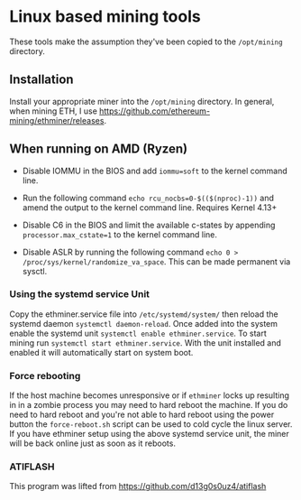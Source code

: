 # Linux based mining tools

These tools make the assumption they've been copied to the `/opt/mining`
directory.

## Installation

Install your appropriate miner into the `/opt/mining` directory. In general,
when mining ETH, I use https://github.com/ethereum-mining/ethminer/releases.

## When running on AMD (Ryzen)

* Disable IOMMU in the BIOS and add `iommu=soft` to the kernel command line.

* Run the following command ``echo rcu_nocbs=0-$(($(nproc)-1))`` and amend the
output to the kernel command line. Requires Kernel 4.13+

* Disable C6 in the BIOS and limit the available c-states by appending
`processor.max_cstate=1` to the kernel command line.

* Disable ASLR by running the following command `echo 0 > /proc/sys/kernel/randomize_va_space`. This can be made permanent via sysctl.

### Using the systemd service Unit

Copy the ethminer.service file into `/etc/systemd/system/` then reload the
systemd daemon `systemctl daemon-reload`. Once added into the system enable
the systemd unit `systemctl enable ethminer.service`. To start mining
run `systemctl start ethminer.service`. With the unit installed and enabled
it will automatically start on system boot.

### Force rebooting

If the host machine becomes unresponsive or if `ethminer` locks up resulting in
in a zombie process you may need to hard reboot the machine. If you do need to
hard reboot and you're not able to hard reboot using the power button the
`force-reboot.sh` script can be used to cold cycle the linux server. If you have
ethminer setup using the above systemd service unit, the miner will be back
online just as soon as it reboots.

### ATIFLASH

This program was lifted from https://github.com/d13g0s0uz4/atiflash
